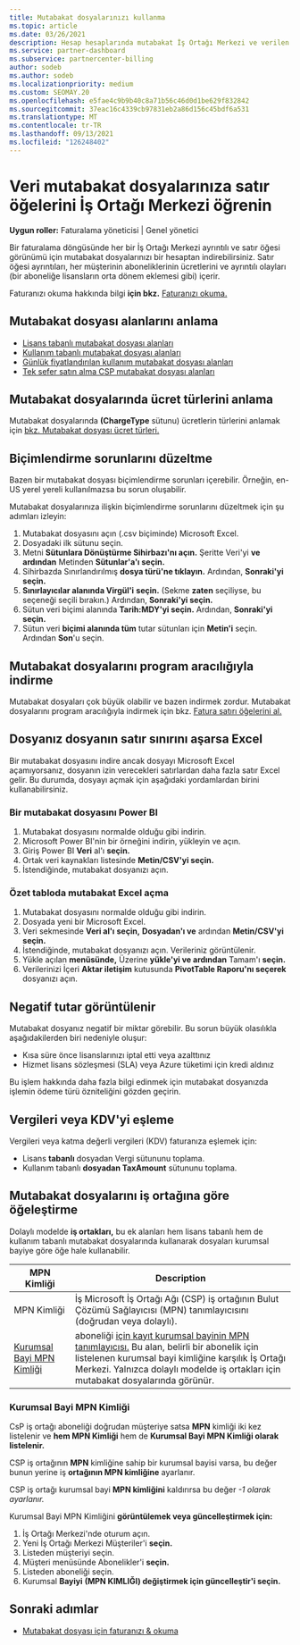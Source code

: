 ```yaml
---
title: Mutabakat dosyalarınızı kullanma
ms.topic: article
ms.date: 03/26/2021
description: Hesap hesaplarında mutabakat İş Ortağı Merkezi ve verilen faturalama dönemi için ücretlerin ayrıntılı, satır öğesi görünümlerini yorumlamayı öğrenin.
ms.service: partner-dashboard
ms.subservice: partnercenter-billing
author: sodeb
ms.author: sodeb
ms.localizationpriority: medium
ms.custom: SEOMAY.20
ms.openlocfilehash: e5fae4c9b9b40c8a71b56c46d0d1be629f832842
ms.sourcegitcommit: 37eac16c4339cb97831eb2a86d156c45bdf6a531
ms.translationtype: MT
ms.contentlocale: tr-TR
ms.lasthandoff: 09/13/2021
ms.locfileid: "126248402"
---
```

# <a name="learn-how-to-read-the-line-items-in-your-partner-center-reconciliation-files"></a>Veri mutabakat dosyalarınıza satır öğelerini İş Ortağı Merkezi öğrenin

**Uygun roller:** Faturalama yöneticisi | Genel yönetici

Bir faturalama döngüsünde her bir İş Ortağı Merkezi ayrıntılı ve satır öğesi görünümü için mutabakat dosyalarınızı bir hesaptan indirebilirsiniz. Satır öğesi ayrıntıları, her müşterinin aboneliklerinin ücretlerini ve ayrıntılı olayları (bir aboneliğe lisansların orta dönem eklemesi gibi) içerir.

Faturanızı okuma hakkında bilgi **için bkz.** [Faturanızı okuma.](read-your-bill.md)

## <a name="understand-reconciliation-file-fields"></a>Mutabakat dosyası alanlarını anlama

- [Lisans tabanlı mutabakat dosyası alanları](license-based-recon-files.md)
- [Kullanım tabanlı mutabakat dosyası alanları](usage-based-recon-files.md)
- [Günlük fiyatlandırılan kullanım mutabakat dosyası alanları](daily-rated-usage-recon-files.md)
- [Tek sefer satın alma CSP mutabakat dosyası alanları](modern-invoice-reconciliation-file.md)

## <a name="understand-charge-types-in-reconciliation-files"></a>Mutabakat dosyalarında ücret türlerini anlama

Mutabakat dosyalarında **(ChargeType** sütunu) ücretlerin türlerini anlamak için [bkz. Mutabakat dosyası ücret türleri.](recon-file-charge-types.md)

## <a name="fix-formatting-issues"></a>Biçimlendirme sorunlarını düzeltme

Bazen bir mutabakat dosyası biçimlendirme sorunları içerebilir. Örneğin, en-US yerel yereli kullanılmazsa bu sorun oluşabilir.

Mutabakat dosyalarınıza ilişkin biçimlendirme sorunlarını düzeltmek için şu adımları izleyin:

1. Mutabakat dosyasını açın (.csv biçiminde) Microsoft Excel.
2. Dosyadaki ilk sütunu seçin.
3. Metni **Sütunlara Dönüştürme Sihirbazı'nı açın.** Şeritte Veri'yi **ve ardından** Metinden **Sütunlar'a'ı seçin.**
4. Sihirbazda Sınırlandırılmış **dosya türü'ne tıklayın.** Ardından, **Sonraki'yi seçin.**
5. **Sınırlayıcılar alanında Virgül'i** **seçin.** (Sekme **zaten** seçiliyse, bu seçeneği seçili bırakın.) Ardından, **Sonraki'yi seçin.**
6. Sütun veri biçimi alanında **Tarih:MDY'yi seçin.**  Ardından, **Sonraki'yi seçin.**
7. Sütun veri **biçimi alanında tüm** tutar sütunları için **Metin'i** seçin. Ardından **Son**'u seçin.

## <a name="download-reconciliation-files-programmatically"></a>Mutabakat dosyalarını program aracılığıyla indirme

Mutabakat dosyaları çok büyük olabilir ve bazen indirmek zordur. Mutabakat dosyalarını program aracılığıyla indirmek için bkz. [Fatura satırı öğelerini al.](/partner-center/develop/get-invoiceline-items)

## <a name="if-your-file-exceeds-the-row-limit-in-excel"></a>Dosyanız dosyanın satır sınırını aşarsa Excel

Bir mutabakat dosyasını indire ancak dosyayı Microsoft Excel açamıyorsanız, dosyanın izin verecekleri satırlardan daha fazla satır Excel gelir. Bu durumda, dosyayı açmak için aşağıdaki yordamlardan birini kullanabilirsiniz.

### <a name="open-a-recon-file-in-power-bi"></a>Bir mutabakat dosyasını Power BI

1. Mutabakat dosyasını normalde olduğu gibi indirin.
2. Microsoft Power BI'nin bir örneğini indirin, yükleyin ve açın.
3. Giriş Power BI **Veri** al'ı **seçin.**
4. Ortak veri kaynakları listesinde **Metin/CSV'yi seçin.** 
5. İstendiğinde, mutabakat dosyanızı açın.

### <a name="open-a-recon-file-in-an-excel-pivot-table"></a>Özet tabloda mutabakat Excel açma

1. Mutabakat dosyasını normalde olduğu gibi indirin.
2. Dosyada yeni bir Microsoft Excel.
3. Veri sekmesinde **Veri al'ı** **seçin,** **Dosyadan'ı ve** ardından **Metin/CSV'yi seçin.**
4. İstendiğinde, mutabakat dosyanızı açın. Verileriniz görüntülenir.
5. Yükle açılan **menüsünde,** Üzerine **yükle'yi ve ardından** Tamam'ı **seçin.**
6. Verilerinizi İçeri **Aktar iletişim** kutusunda **PivotTable Raporu'nı seçerek** dosyanızı açın.

## <a name="negative-amount-displayed"></a>Negatif tutar görüntülenir

Mutabakat dosyanız negatif bir miktar görebilir. Bu sorun büyük olasılıkla aşağıdakilerden biri nedeniyle oluşur:

- Kısa süre önce lisanslarınızı iptal etti veya azalttınız
- Hizmet lisans sözleşmesi (SLA) veya Azure tüketimi için kredi aldınız

Bu işlem hakkında daha fazla bilgi edinmek için mutabakat dosyanızda işlemin ödeme türü özniteliğini gözden geçirin.

## <a name="map-taxes-or-vat"></a>Vergileri veya KDV'yi eşleme

Vergileri veya katma değerli vergileri (KDV) faturanıza eşlemek için:

- Lisans **tabanlı** dosyadan Vergi sütununu toplama.
- Kullanım tabanlı **dosyadan TaxAmount** sütununu toplama.

## <a name="itemize-reconciliation-files-by-partner"></a>Mutabakat dosyalarını iş ortağına göre öğeleştirme

Dolaylı modelde **iş ortakları,** bu ek alanları hem lisans tabanlı hem de kullanım tabanlı mutabakat dosyalarında kullanarak dosyaları kurumsal bayiye göre öğe hale kullanabilir.

| MPN Kimliği | Description |
| ------ | ----------- |
| MPN Kimliği | İş Microsoft İş Ortağı Ağı (CSP) iş ortağının Bulut Çözümü Sağlayıcısı (MPN) tanımlayıcısını (doğrudan veya dolaylı). |
| [Kurumsal Bayi MPN Kimliği](#reseller-mpn-id) | aboneliği [için kayıt kurumsal bayinin MPN tanımlayıcısı.](#reseller-mpn-id) Bu alan, belirli bir abonelik için listelenen kurumsal bayi kimliğine karşılık İş Ortağı Merkezi. Yalnızca dolaylı modelde iş ortakları için mutabakat dosyalarında görünür. |

### <a name="reseller-mpn-id"></a>Kurumsal Bayi MPN Kimliği

CsP iş ortağı aboneliği doğrudan müşteriye satsa **MPN** kimliği iki kez listelenir ve **hem MPN Kimliği** hem de **Kurumsal Bayi MPN Kimliği olarak listelenir.**

CSP iş ortağının **MPN** kimliğine sahip bir kurumsal bayisi varsa, bu değer bunun yerine iş **ortağının MPN kimliğine** ayarlanır.

CSP iş ortağı kurumsal bayi **MPN kimliğini** kaldırırsa bu değer *-1 olarak ayarlanır.*

Kurumsal Bayi MPN Kimliğini **görüntülemek veya güncelleştirmek için:**

1. İş Ortağı Merkezi'nde oturum açın.
2. Yeni İş Ortağı Merkezi Müşteriler'i **seçin.**
3. Listeden müşteriyi seçin.
4. Müşteri menüsünde Abonelikler'i **seçin.**
5. Listeden aboneliği seçin.
6. Kurumsal **Bayiyi** **(MPN KIMLIĞI) değiştirmek için güncelleştir'i seçin.**

## <a name="next-steps"></a>Sonraki adımlar

- [Mutabakat dosyası için faturanızı & okuma](read-your-bill.md) 